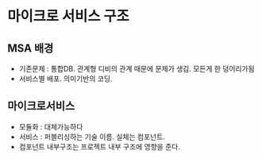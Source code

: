 # 마이크로 서비스 구조  

## MSA 배경
* 기존문제 : 통합DB. 관계형 디비의 관계 때문에 문제가 생김. 모든게 한 덩어리가됨
* 서비스별 배포. 의미기반의 코딩. 

## 마이크로서비스
* 모듈화 : 대체가능하다
* 서비스 : 퍼블리싱하는 기술 이름. 실체는 컴포넌트.
* 컴포넌트 내부구조는 프로젝트 내부 구조에 영향을 준다.
